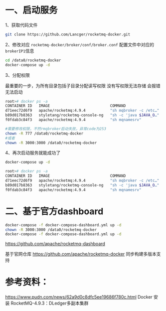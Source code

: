 # 一、启动服务

1、获取代码文件

```bash
git clone https://github.com/Lancger/rocketmq-docker.git
```

2、修改对应 `rocketmq-docker/broker/conf/broker.conf` 配置文件中对应的`brokerIP1`信息

```bash
cd /data0/rocketmq-docker
docker-compose up -d
```

3、分配权限

最重要的一步，为所有目录包括子目录分配读写权限 没有写权限无法存储 会报错无法启动

```bash
root># docker ps -a
CONTAINER ID   IMAGE                           COMMAND                  CREATED          STATUS                        PORTS                                                                   NAMES
d71eec72d6f9   apache/rocketmq:4.9.4           "sh mqbroker -c /etc…"   14 seconds ago   Exited (253) 12 seconds ago                                                                           rmqbroker
b89d017b8363   styletang/rocketmq-console-ng   "sh -c 'java $JAVA_O…"   14 seconds ago   Up 12 seconds                 0.0.0.0:8080->8080/tcp, :::8080->8080/tcp                               rmqconsole
f0fdab3c84f3   apache/rocketmq:4.9.4           "sh mqnamesrv"           14 seconds ago   Up 13 seconds                 10909/tcp, 0.0.0.0:9876->9876/tcp, :::9876->9876/tcp, 10911-10912/tcp   rmqnamesrv
```

```bash
#需要修改权限，不然rmqbroker启动失败，异常code为253
chown -R 777 /data0/rocketmq-docker
#或者
chown -R 3000:3000 /data0/rocketmq-docker
```

4、再次启动服务就能成功了

```bash
docker-compose up -d
```

```bash
root># docker ps -a
CONTAINER ID   IMAGE                           COMMAND                  CREATED         STATUS          PORTS                                                                                                               NAMES
d71eec72d6f9   apache/rocketmq:4.9.4           "sh mqbroker -c /etc…"   2 minutes ago   Up 43 seconds   0.0.0.0:10909->10909/tcp, :::10909->10909/tcp, 9876/tcp, 10912/tcp, 0.0.0.0:10911->10911/tcp, :::10911->10911/tcp   rmqbroker
b89d017b8363   styletang/rocketmq-console-ng   "sh -c 'java $JAVA_O…"   2 minutes ago   Up 2 minutes    0.0.0.0:8080->8080/tcp, :::8080->8080/tcp                                                                           rmqconsole
f0fdab3c84f3   apache/rocketmq:4.9.4           "sh mqnamesrv"           2 minutes ago   Up 2 minutes    10909/tcp, 0.0.0.0:9876->9876/tcp, :::9876->9876/tcp, 10911-10912/tcp       
```

# 二、基于官方dashboard

```bash
docker-compose -f docker-compose-dashboard.yml up -d
chown -R 3000:3000 /data0/rocketmq-docker
docker-compose -f docker-compose-dashboard.yml up -d
```

https://github.com/apache/rocketmq-dashboard

基于官网仓库 https://github.com/apache/rocketmq-docker 同步构建多版本支持 

# 参考资料：

https://www.pudn.com/news/62a9d0c8dfc5ee19686f780c.html  Docker 安装 RocketMQ-4.9.3：DLedger多副本集群
